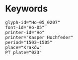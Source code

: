 # Keywords
<pre>
glyph-id="Ho-05_0207"
font-id="Ho-05"
printer-id="Ho"
printer="Kasper Hochfeder"
period="1503–1505"
place="Kraków"
PT plate="023"
</pre>
